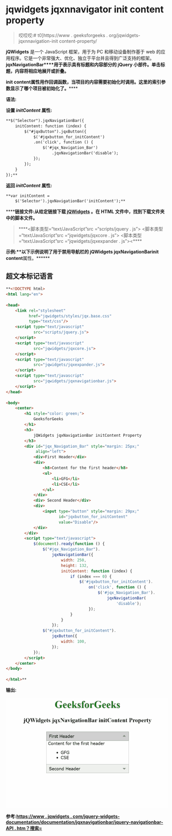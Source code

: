 # jqwidgets jqxnnavigator init content property

> 哎哎哎:# t0]https://www . geeksforgeeks . org/jqwidgets-jqxnnavigation-init content-property/

**jQWidgets** 是一个 JavaScript 框架，用于为 PC 和移动设备制作基于 web 的应用程序。它是一个非常强大、优化、独立于平台并且得到广泛支持的框架。**jqxNavigationBar****用于表示具有标题和内容部分的 jQuery 小部件。单击标题，内容将相应地展开或折叠。**

******init content****属性用作回调函数，当项目的内容需要初始化时调用。这里的索引参数显示了哪个项目被初始化了。******

********语法:********

****设置 *initContent* 属性:****

```html
**$("Selector").jqxNavigationBar({
    initContent: function (index) {
        $("#jqxButton").jqxButton({ 
            $('#jqxbutton_for_initContent')
            .on('click', function () {
                $('#jqx_Navigation_Bar')
                    .jqxNavigationBar('disable');
            }); 
        });
    }
});**
```

****返回 *initContent* 属性:****

```html
**var initContent = 
    $('Selector').jqxNavigationBar('initContent');**
```

******链接文件:**从给定链接下载 [jQWidgets](https://www.jqwidgets.com/download/) 。在 HTML 文件中，找到下载文件夹中的脚本文件。****

> <link rel="”stylesheet”" href="”jqwidgets/styles/jqx.base.css”" type="”text/css”"> ****<脚本类型=“text/JavaScript”src =“scripts/jquery . js”></脚本>
> <脚本类型=“text/JavaScript”src =“jqwidgets/jqxcore . js”></脚本>
> <脚本类型=“text/JavaScript”src =“jqwidgets/jqxexpander . js”><****

******示例:**以下示例说明了用于禁用导航栏的 jQWidgets jqxNavigationBar****init content**属性。******

## ****超文本标记语言****

```html
**<!DOCTYPE html>
<html lang="en">

<head>
    <link rel="stylesheet" 
          href="jqwidgets/styles/jqx.base.css"
          type="text/css"/>
    <script type="text/javascript" 
            src="scripts/jquery.js">
    </script>
    <script type="text/javascript" 
            src="jqwidgets/jqxcore.js">
    </script>
    <script type="text/javascript" 
            src="jqwidgets/jqxexpander.js">
    </script>
    <script type="text/javascript" 
            src="jqwidgets/jqxnavigationbar.js">
    </script>
</head>

<body>
    <center>
        <h1 style="color: green;">
            GeeksforGeeks
        </h1>
        <h3>
            jQWidgets jqxNavigationBar initContent Property
        </h3>
        <div id="jqx_Navigation_Bar" style="margin: 25px;" 
             align="left">
            <div>First Header</div>
            <div>
                <h8>Content for the first header</h8>
                <ul>
                    <li>GFG</li>
                    <li>CSE</li>
                </ul>
            </div>
            <div> Second Header</div>
            <div>
                <input type="button" style="margin: 29px;" 
                       id="jqxbutton_for_initContent"
                       value="Disable"/>
            </div>
        </div>
        <script type="text/javascript">
            $(document).ready(function () {
                $("#jqx_Navigation_Bar").
                    jqxNavigationBar({
                        width: 250,
                        height: 132,
                        initContent: function (index) {
                            if (index === 0) {
                                $('#jqxbutton_for_initContent').
                                    on('click', function () {
                                        $('#jqx_Navigation_Bar').
                                            jqxNavigationBar(
                                                'disable');
                                    });
                            }
                        }
                    });
                $("#jqxbutton_for_initContent").
                    jqxButton({
                        width: 100,
                    });
            });
        </script>
    </center>
</body>

</html>**
```

******输出:******

****![](img/8395be9db268e41900cb8fc83465ea1f.png)****

******参考:**[https://www . jqwidgets . com/jquery-widgets-documentation/documentation/jqxnavigationbar/jquery-navigationbar-API . htm？搜索=](https://www.jqwidgets.com/jquery-widgets-documentation/documentation/jqxnavigationbar/jquery-navigationbar-api.htm?search=)****